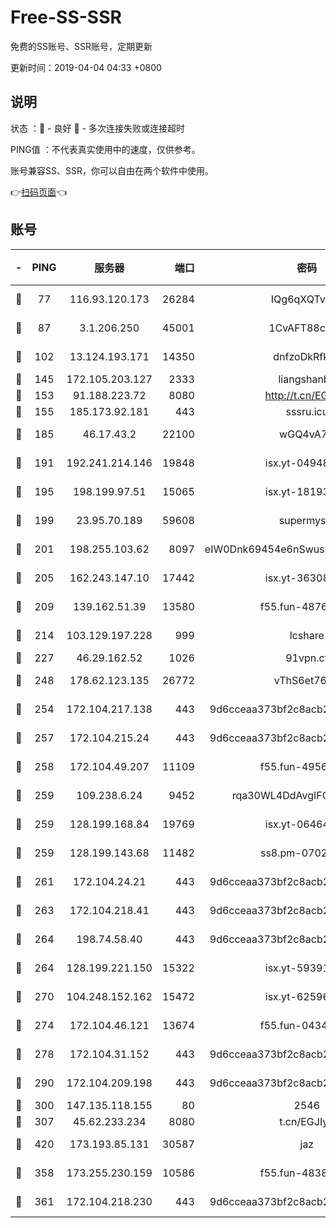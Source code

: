 # Free-SS-SSR

免费的SS账号、SSR账号，定期更新

更新时间：2019-04-04 04:33 +0800

## 说明

状态     ：🙂 - 良好 🙁 - 多次连接失败或连接超时

PING值   ：不代表真实使用中的速度，仅供参考。

账号兼容SS、SSR，你可以自由在两个软件中使用。

👉[扫码页面](https://liesauer.github.io/Free-SS-SSR/)👈

## 账号

|-|PING|服务器|端口|密码|加密方式|区域|
|:----:|:----:|:-----:|-----:|:----:|:----:|:----:|
|🙂|77|116.93.120.173|26284|IQg6qXQTvhnJ|aes-256-cfb|PH|
|🙂|87|3.1.206.250|45001|1CvAFT88cqXA|aes-256-cfb|SG|
|🙂|102|13.124.193.171|14350|dnfzoDkRfk1a|aes-256-cfb|KR|
|🙂|145|172.105.203.127|2333|liangshanbo|chacha20|JP|
|🙂|153|91.188.223.72|8080|http://t.cn/EGJIyrl|rc4-md5|RU|
|🙂|155|185.173.92.181|443|sssru.icu|rc4-md5|RU|
|🙂|185|46.17.43.2|22100|wGQ4vA7D|aes-256-gcm|RU|
|🙂|191|192.241.214.146|19848|isx.yt-04948668|aes-256-cfb|US|
|🙂|195|198.199.97.51|15065|isx.yt-18193604|aes-256-cfb|US|
|🙂|199|23.95.70.189|59608|supermyssr|chacha20-ietf|US|
|🙂|201|198.255.103.62|8097|eIW0Dnk69454e6nSwuspv9DmS201tQ0D|aes-256-cfb|US|
|🙂|205|162.243.147.10|17442|isx.yt-36308071|aes-256-cfb|US|
|🙂|209|139.162.51.39|13580|f55.fun-48765997|aes-256-cfb|SG|
|🙂|214|103.129.197.228|999|lcshare|aes-256-cfb|US|
|🙂|227|46.29.162.52|1026|91vpn.cf|rc4-md5|RU|
|🙂|248|178.62.123.135|26772|vThS6et76Git|aes-256-cfb|GB|
|🙂|254|172.104.217.138|443|9d6cceaa373bf2c8acb22e60b6a58be6|aes-256-cfb|US|
|🙂|257|172.104.215.24|443|9d6cceaa373bf2c8acb22e60b6a58be6|aes-256-cfb|US|
|🙂|258|172.104.49.207|11109|f55.fun-49562246|aes-256-cfb|SG|
|🙂|259|109.238.6.24|9452|rqa30WL4DdAvgIFG6Fs3znzTa|aes-256-cfb|FR|
|🙂|259|128.199.168.84|19769|isx.yt-06464795|aes-256-cfb|SG|
|🙂|259|128.199.143.68|11482|ss8.pm-07027944|aes-256-cfb|SG|
|🙂|261|172.104.24.21|443|9d6cceaa373bf2c8acb22e60b6a58be6|aes-256-cfb|US|
|🙂|263|172.104.218.41|443|9d6cceaa373bf2c8acb22e60b6a58be6|aes-256-cfb|US|
|🙂|264|198.74.58.40|443|9d6cceaa373bf2c8acb22e60b6a58be6|aes-256-cfb|US|
|🙂|264|128.199.221.150|15322|isx.yt-59391923|aes-256-cfb|SG|
|🙂|270|104.248.152.162|15472|isx.yt-62596882|aes-256-cfb|SG|
|🙂|274|172.104.46.121|13674|f55.fun-04347398|aes-256-cfb|SG|
|🙂|278|172.104.31.152|443|9d6cceaa373bf2c8acb22e60b6a58be6|aes-256-cfb|US|
|🙂|290|172.104.209.198|443|9d6cceaa373bf2c8acb22e60b6a58be6|aes-256-cfb|US|
|🙂|300|147.135.118.155|80|2546|chacha20|US|
|🙂|307|45.62.233.234|8080|t.cn/EGJIyrl|rc4-md5|CA|
|🙂|420|173.193.85.131|30587|jaz|aes-256-cfb|US|
|🙂|358|173.255.230.159|10586|f55.fun-48382227|aes-256-cfb|US|
|🙂|361|172.104.218.230|443|9d6cceaa373bf2c8acb22e60b6a58be6|aes-256-cfb|US|
